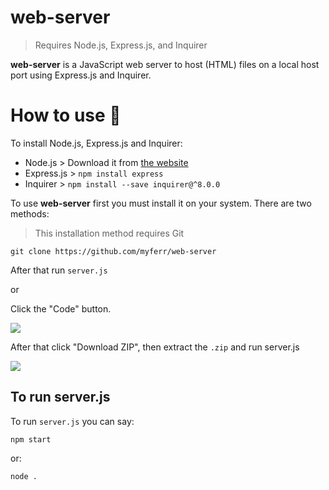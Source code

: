 # web-server
> Requires Node.js, Express.js, and Inquirer

**web-server** is a JavaScript web server to host (HTML) files on a local host port using Express.js and Inquirer.

# How to use 🚀

To install Node.js, Express.js and Inquirer:
* Node.js > Download it from [the website](https://nodejs.org/)
* Express.js > `npm install express`
* Inquirer > `npm install --save inquirer@^8.0.0`

To use **web-server** first you must install it on your system.
There are two methods:

> This installation method requires Git
```
git clone https://github.com/myferr/web-server
```

After that run `server.js`

or

Click the "Code" button.

<img src="images/Pasted image 20240211193301.png">

After that click "Download ZIP", then extract the `.zip` and run server.js

<img src="images/Pasted image 20240211193320.png">


## To run server.js

To run `server.js` you can say:
```
npm start
```
or:
```
node .
```
